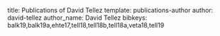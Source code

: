 title: Publications of David Tellez
template: publications-author
author: david-tellez
author_name: David Tellez
bibkeys: balk19,balk19a,ehte17,tell18,tell18b,tell18a,veta18,tell19